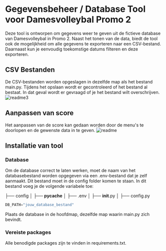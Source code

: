 # Gegevensbeheer / Database Tool voor Damesvolleybal Promo 2
Deze tool is ontworpen om gegevens weer te geven uit de fictieve database van Damesvolleybal in Promo 2. Naast het tonen van de data, biedt de tool ook de mogelijkheid om alle gegevens te exporteren naar een CSV-bestand. Daarnaast kun je eenvoudig toekomstige datums filteren en deze exporteren.
## CSV Bestanden
De CSV-bestanden worden opgeslagen in dezelfde map als het bestand main.py. Tijdens het opslaan wordt er gecontroleerd of het bestand al bestaat. In dat geval wordt er gevraagd of je het bestand wilt overschrijven.
![readme3](https://github.com/user-attachments/assets/b410b71e-0e67-49c8-878b-53012218fd4b)

## Aanpassen van score
Het aanpassen van de score kan gedaan worden door de menu's te doorlopen en de gewenste data in te geven.
![readme](https://github.com/user-attachments/assets/63fbaa4e-6957-4e7a-9d62-7ee1a6048189)

## Installatie van tool
### Database
Om de database correct te laten werken, moet de naam van het databasebestand worden opgegeven via een .env-bestand dat je zelf aanmaakt. Dit bestand moet in de config folder komen te staan. In dit bestand voeg je de volgende variabele toe:

├── config
│   ├── __pycache__
│   ├── .env
│   ├── __init__.py
│   ├── config.py

```python
DB_PATH="jouw_database_bestand"
```
Plaats de database in de hoofdmap, dezelfde map waarin main.py zich bevindt.

### Vereiste packages
Alle benodigde packages zijn te vinden in requirements.txt.
